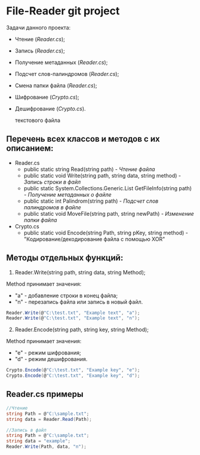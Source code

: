 # File-Reader git project

Задачи данного проекта:
  - Чтение (*Reader.cs*);
  - Запись (*Reader.cs*);
  - Получение метаданных (*Reader.cs*);
  - Подсчет слов-палиндромов (*Reader.cs*);
  - Смена папки файла (*Reader.cs*);
  - Шифрование (*Crypto.cs*);
  - Дешифрование (*Crypto.cs*).
  
	текстового файла

## Перечень всех классов и методов с их описанием:

- Reader.cs
  - public static string Read(string path) - *Чтение файла*
  - public static void  Write(string path, string data, string method) - *Запись строки в файл*
  - public static System.Collections.Generic.List<string> GetFileInfo(string path) - *Получение метаданных о файле*
  - public static int Palindrom(string path) - *Подсчет слов палиндромов в файле*
  - public static void MoveFile(string path, string newPath) - *Изменение папки файла*
- Crypto.cs
  -  public static void Encode(string Path, string pKey, string method) - "Кодирование/декодирование файла с помощью XOR"
	
## Методы отдельных функций:

1. Reader.Write(string path, string data, string Method);

Method принимает значения:
  - "a" - добавление строки в конец файла;
  - "n" - перезапись файла или запись в новый файл.
  
```csharp
Reader.Write(@"C:\test.txt", "Example text", "a");
Reader.Write(@"C:\test.txt", "Example text", "n");
```

2. Reader.Encode(string path, string key, string Method);

Method принимает значения:
  - "e" - режим шифрования;
  - "d" - режим дешифрования.
  
```csharp
Crypto.Encode(@"C:\test.txt", "Example key", "e");
Crypto.Encode(@"C:\test.txt", "Example key", "d");
```

## Reader.cs примеры

```csharp
//Чтение
string Path = @"C:\sample.txt";
string data = Reader.Read(Path);

//Запись в файл
string Path = @"C:\sample.txt";
string data = "example";
Reader.Write(Path, data, "n");
```